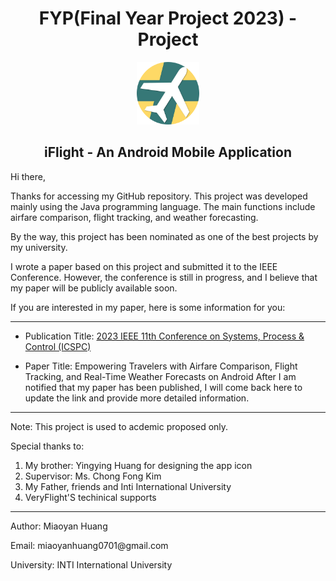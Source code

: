 <h1 align = 'center'> FYP(Final Year Project 2023) - Project </h1>
<div align = 'center'>
    <img src="app/src/main/res/drawable/logo_app.png" width="100" height="100" />
    <h2 >iFlight - An Android Mobile Application</h2>
</div>

Hi there,

<p>
  Thanks for accessing my GitHub repository. This project was developed mainly using the Java programming language. The main functions include airfare comparison, flight tracking, and weather forecasting.

  By the way, this project has been nominated as one of the best projects by my university.

  I wrote a paper based on this project and submitted it to the IEEE Conference. However, the conference is still in progress, and I believe that my paper will be publicly available soon.

  If you are interested in my paper, here is some information for you:
  ________________________________________________________________________________________________________________________
  * Publication Title: <a href = 'https://ieeexplore.ieee.org/xpl/conhome/1803425/all-proceedings'>2023 IEEE 11th Conference on Systems, Process & Control (ICSPC) </a>
  
  * Paper Title: Empowering Travelers with Airfare Comparison, Flight Tracking, and Real-Time Weather Forecasts on Android
  After I am notified that my paper has been published, I will come back here to update the link and provide more detailed information.
  ________________________________________________________________________________________________________________________

</p>

Note: This project is used to acdemic proposed only.

Special thanks to:
  1. My brother: Yingying Huang for designing the app icon
  2. Supervisor: Ms. Chong Fong Kim
  3. My Father, friends and Inti International University
  4. VeryFlight'S techinical supports

-----------------------------
<p>Author: Miaoyan Huang </p>
<p>Email: miaoyanhuang0701@gmail.com</p> <p>University: INTI International University</p>

